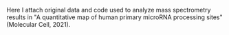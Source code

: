 Here I attach original data and code used to analyze mass spectrometry results in "A quantitative map of human primary microRNA processing sites" (Molecular Cell, 2021).
